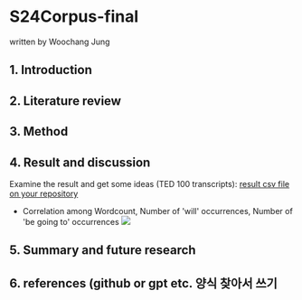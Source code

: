 # S24Corpus-final

written by Woochang Jung

## 1. Introduction

## 2. Literature review

## 3. Method

## 4. Result and discussion

Examine the result and get some ideas (TED 100 transcripts):
[result csv file on your repository](https://github.com/Alexwcjung/S24Corpus-final/blob/main/will-begoingto.csv)

+ Correlation among Wordcount, Number of 'will' occurrences, Number of 'be going to' occurrences
![](https://github.com/MK316/Spring2024/blob/main/Corpus/TEDdata/will-be/will-begoingto.png)

## 5. Summary and future research

## 6. references (github or gpt etc. 양식 찾아서 쓰기
